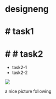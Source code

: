 # designeng
# # task1
# # # task2
  * task2-1
  * task2-2

 ![](https://gitlab.com/picbed/bed/uploads/75985eac80cb11269120d0283ce6a8a5/logo.png)

a nice picture following
